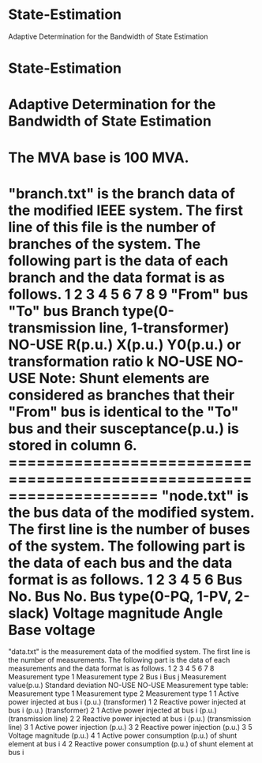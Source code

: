 # State-Estimation 
Adaptive Determination for the Bandwidth of State Estimation 
# State-Estimation 
Adaptive Determination for the Bandwidth of State Estimation
==================================================================== 
The MVA base is 100 MVA. 
==================================================================== 
"branch.txt" is the branch data of the modified IEEE system. The first line of this file is the number of branches of the system. 
The following part is the data of each branch and the data format is as follows.
1               2                         3                                 4         5         6                 7                           8         9 
"From" bus  "To" bus   Branch type(0-transmission line, 1-transformer)   NO-USE   R(p.u.)    X(p.u.)   Y0(p.u.) or transformation ratio k   NO-USE   NO-USE
Note: Shunt elements are considered as branches that their "From" bus is identical to the "To" bus and their susceptance(p.u.) is stored in column 6. ==================================================================== 
"node.txt" is the bus data of the modified system. 
The first line is the number of buses of the system. The following part is the data of each bus and the data format is as follows. 
1            2                       3                         4             5           6
Bus No.    Bus No.    Bus type(0-PQ, 1-PV, 2-slack)    Voltage magnitude    Angle    Base voltage 
==================================================================== 
"data.txt" is the measurement data of the modified system. The first line is the number of measurements. 
The following part is the data of each measurements and the data format is as follows.
       1                       2              3        4                 5                         6              7        8 
Measurement type 1    Measurement type 2    Bus i    Bus j    Measurement value(p.u.)    Standard deviation    NO-USE    NO-USE 
Measurement type table: 
Measurement type 1    Measurement type 2   Measurement type
1                      1            Active power injected at bus i (p.u.) (transformer)
1                      2            Reactive power injected at bus i (p.u.) (transformer) 
2                      1            Active power injected at bus i (p.u.) (transmission line) 
2                      2            Reactive power injected at bus i (p.u.) (transmission line) 
3                      1            Active power injection (p.u.) 
3                      2            Reactive power injection (p.u.) 
3                      5            Voltage magnitude (p.u.) 
4                      1            Active power consumption (p.u.) of shunt element at bus i 
4                      2            Reactive power consumption (p.u.) of shunt element at bus i
